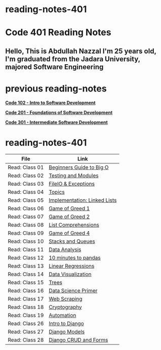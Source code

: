 # reading-notes-401

# Code 401 Reading Notes

## Hello, This is Abdullah Nazzal I'm 25 years old, I'm graduated from the Jadara University, majored Software Engineering 


# previous reading-notes
**[Code 102 - Intro to Software Development](https://abdullahnazzal.github.io/reading-notes/)**

**[Code 201 - Foundations of Software Development](https://abdullahnazzal.github.io/reading-notes-201/)**

**[Code 301 - Intermediate Software Development](https://abdullahnazzal.github.io/reading-notes-301d29/)** 

# reading-notes-401

| File      | Link |
| ----------- | ----------- |
| Read: Class 01  | [Beginners Guide to Big O](class-01.md)|
| Read: Class 02  | [Testing and Modules](class-02.md)|
| Read: Class 03  | [FileIO & Exceptions](class-03.md)|
| Read: Class 04  | [Topics](class-04.md)|
| Read: Class 05  | [Implementation: Linked Lists](class-05.md)|
| Read: Class 06  | [Game of Greed 1](class-06.md)|
| Read: Class 07  | [Game of Greed 2](class-07.md)|
| Read: Class 08  | [List Comprehensions](class-08.md)|
| Read: Class 09  | [Game of Greed 4](class-09.md)|
| Read: Class 10  | [Stacks and Queues](class-10.md)|
| Read: Class 11  | [Data Analysis](class-11.md)|
| Read: Class 12  | [10 minutes to pandas](class-12.md)|
| Read: Class 13  | [Linear Regressions](class-13.md)|
| Read: Class 14  | [Data Visualization](class-14.md)|
| Read: Class 15  | [Trees](class-15.md)|
| Read: Class 16  | [Data Science Primer](class-16.md)|
| Read: Class 17  | [Web Scraping](class-17.md)|
| Read: Class 18  | [Cryptography](class-18.md)|
| Read: Class 19  | [Automation](class-19.md)|
| Read: Class 26  | [Intro to Django](class-26.md)|
| Read: Class 27  | [Django Models](class-27.md)|
| Read: Class 28  | [Django CRUD and Forms](class-28.md)|